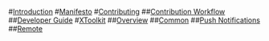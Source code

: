 #[Introduction](intro.md)
#[Manifesto](manifesto.md)
#[Contributing](contributing.md)
##[Contribution Workflow](contributing-workflow.md)
##[Developer Guide](developer-guide.md)
#[XToolkit](xtoolkit-overview.md)
##[Overview](xtoolkit-overview.md)
##[Common](xtoolkit-common.md)
##[Push Notifications](xtoolkit-push-notifications.md)
##[Remote](xtoolkit-remote.md)

